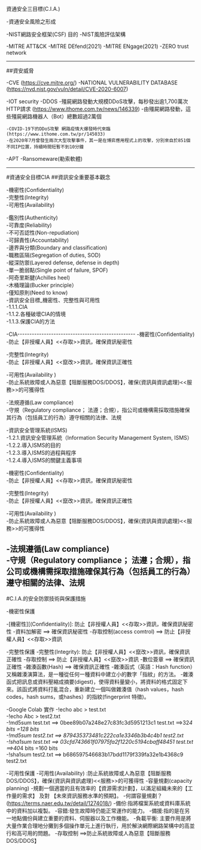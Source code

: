 資通安全三目標(C.I.A.)

-資通安全風險之形成

-NIST網路安全框架(CSF)
   目的
-NIST風險評估架構

-MITRE ATT&CK
-MITRE DEfend(2021)
-MITRE ENgage(2021)
-ZERO trust network


----------------

##資安威脅

-CVE (https://cve.mitre.org/)
-NATIONAL VULNERABILITY DATABASE (https://nvd.nist.gov/vuln/detail/CVE-2020-6007)


-IOT security
-DDOS
    -殭屍網路發動大規模DDoS攻擊，每秒發出逾1,700萬次HTTP請求 (https://www.ithome.com.tw/news/146339)
    -由殭屍網路發動，這些殭屍網路機器人（Bot）總數超過2萬個
     
    -COVID-19下的DDoS攻擊 網路疫情大爆發時代來臨(https://www.ithome.com.tw/pr/145033)
    -在2020年7月曾發生兩次大型攻擊事件，其一是在博弈應用程式上的攻擊，分別來自於851個不同IP位置，持續時間短暫不到10分鐘
 
    
  
-APT
-Ransomeware(勒索軟體)



----------------------------------------------

#資通安全目標CIA
##資訊安全重要基本觀念

-機密性(Confidentiality)  
-完整性(Integrity)  
-可用性(Availability)  

-鑑別性(Authenticity)  
-可靠度(Reliability)  
-不可否認性(Non-repudiation)  
-可歸責性(Accountability)  
-邊界與分類(Boundary and classification)  
-職務區隔(Segregation of duties, SOD)  
-縱深防禦(Layered defense, defense in depth)  
-單一脆弱點(Single point of failure, SPOF)  
-阿奇里斯腱(Achilles heel)  
-木桶理論(Bucker principle）  
-僅知原則(Need to know)  
-資訊安全目標_機密性、完整性與可用性  
   -1.1.1.CIA  
   -1.1.2.各種破壞CIA的情境  
   -1.1.3.保護CIA的方法  
   
-CIA-------------------------------------------------
-機密性(Confidentiality)  
-防止【非授權人員】<<存取>>資訊，確保資訊秘密性  

-完整性(Integrity)  
-防止【非授權人員】<<竄改>>資訊，確保資訊正確性  

-可用性(Availability )  
-防止系統故障或人為惡意【阻斷服務DOS/DDOS】，確保{資訊與資訊處理}<<服務>>的可獲得性  

-法規遵循(Law compliance)  
-守規（Regulatory compliance； 法遵；合規），指公司或機構需採取措施確保其行為（包括員工的行為）遵守相關的法律、法規  


-資訊安全管理系統(ISMS)  
   -1.2.1.資訊安全管理系統（Information Security Management System, ISMS）  
   -1.2.2.導入ISMS的目的  
   -1.2.3.導入ISMS的過程與程序  
   -1.2.4.導入ISMS的關鍵主義事項  
   
-機密性(Confidentiality)  
-防止【非授權人員】<<存取>>資訊，確保資訊秘密性  

-完整性(Integrity)  
-防止【非授權人員】<<竄改>>資訊，確保資訊正確性  

-可用性(Availability )  
-防止系統故障或人為惡意【阻斷服務DOS/DDOS】，確保{資訊與資訊處理}<<服務>>的可獲得性  

-法規遵循(Law compliance)  
-守規（Regulatory compliance； 法遵；合規），指公司或機構需採取措施確保其行為（包括員工的行為）遵守相關的法律、法規  
-----------------------------------------------------

#C.I.A.的安全防禦技術與保護措施

-機密性保護

-[機密性][(Confidentiality)]: 防止【非授權人員】<<存取>>資訊，確保資訊秘密性
-資料加解密 ==> 確保資訊秘密性
-存取控制(access comtrol) ==> 防止【非授權人員】<<存取>>資訊

-完整性保護
  -完整性(Integrity): 防止【非授權人員】<<竄改>>資訊，確保資訊正確性
    -存取控制 ==> 防止【非授權人員】<<竄改>>資訊
    -數位簽章 ==> 確保資訊正確性
    -雜湊函數(Hash) ==> 確保資訊正確性
    -雜湊函式（英語：Hash function）又稱雜湊演算法，是一種從任何一種資料中建立小的數字「指紋」的方法。
    -雜湊函式把訊息或資料壓縮成摘要(digest)，使得資料量變小，將資料的格式固定下來。該函式將資料打亂混合，重新建立一個叫做雜湊值（hash values，hash codes，hash sums，或hashes）的指紋(fingerprint 特徵)。
    
-Google Colab 實作
  -!echo abc > test.txt  
  -!echo Abc > test2.txt  
  -!md5sum test.txt  ==> 0bee89b07a248e27c83fc3d5951213c1  test.txt  ==>32*4 bits =128 bits  
  -!md5sum test2.txt ==> 879435373481c222ca1e3346b3b4c4b1  test2.txt  
  -!sha1sum test.txt ==> 03cfd743661f07975fa2f1220c5194cbaff48451  test.txt ==>40*4 bits =160 bits  
  -!sha1sum test2.txt ==> b686597546683b17bdd1179f339fa32e1b4368c9  test2.txt  
 

-可用性保護
  -可用性(Availability) :防止系統故障或人為惡意【阻斷服務DOS/DDOS】，確保{資訊與資訊處理}<<服務>>的可獲得性
  -容量規劃(capacity planning)
    -規劃一個適當的且有效率的【資源需求計劃】，以滿足組織未來的【工作量的需求】 及對 【未來資訊服務水準的預期】。
    -何謂容量規劃？(https://terms.naer.edu.tw/detail/1274018/)
  -備份:指將檔案系統或資料庫系統中的資料加以複製。
  -容錯:發生故障時仍能正常運作的能力。
  -備援:指的是在另一地點備份與建立重要的資料、伺服器以及工作機能。
  -負載平衡: 主要作用是將大量作業合理地分攤到多個操作單元上進行執行，用於解決網際網路架構中的高並行和高可用的問題。
-存取控制 ==>防止系統故障或人為惡意【阻斷服務DOS/DDOS】
